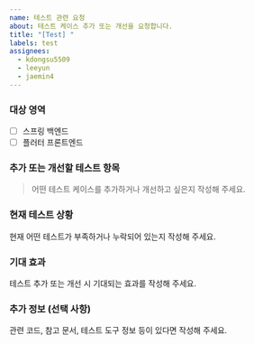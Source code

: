 ```yaml
---
name: 테스트 관련 요청
about: 테스트 케이스 추가 또는 개선을 요청합니다.
title: "[Test] "
labels: test
assignees:
  - kdongsu5509
  - leeyun
  - jaemin4
---
```


### 대상 영역

- [ ] 스프링 백엔드
- [ ] 플러터 프론트엔드

### 추가 또는 개선할 테스트 항목

> 어떤 테스트 케이스를 추가하거나 개선하고 싶은지 작성해 주세요.

### 현재 테스트 상황

현재 어떤 테스트가 부족하거나 누락되어 있는지 작성해 주세요.

### 기대 효과

테스트 추가 또는 개선 시 기대되는 효과를 작성해 주세요.

### 추가 정보 (선택 사항)

관련 코드, 참고 문서, 테스트 도구 정보 등이 있다면 작성해 주세요.
